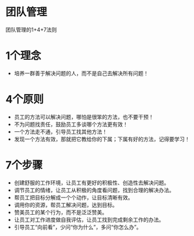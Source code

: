 # 团队管理
团队管理的1+4+7法则

# 1个理念
- 培养一群善于解决问题的人，而不是自己去解决所有问题！

# 4个原则
- 员工的方法可以解决问题，哪怕是很笨的方法，也不要干预！
- 不为问题找责任，鼓励员工多谈哪个方法更有效！
- 一个方法走不通，引导员工找其他方法！
- 发现一个方法有效，那就把它教给你的下属；下属有好的方法，记得要学习！

# 7个步骤
- 创建舒服的工作环境，让员工有更好的积极性、创造性去解决问题。
- 调节员工的情绪，让员工从积极的角度看问题，找到合理的解决办法。
- 帮员工把目标分解成一个个动作，让目标清晰有效。
- 调用你的资源，帮员工解决问题，达到目标。
- 赞美员工的某个行为，而不是泛泛赞美。
- 让员工对工作进度做自我评估，让员工找到完成剩余工作的办法。
- 引导员工“向前看”，少问“你为什么”，多问“你怎么办”。
